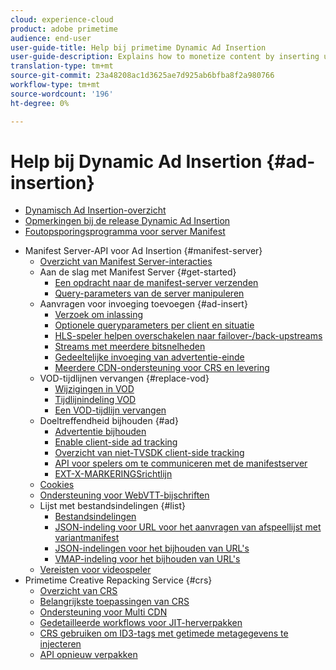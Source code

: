 ```yaml
---
cloud: experience-cloud
product: adobe primetime
audience: end-user
user-guide-title: Help bij primetime Dynamic Ad Insertion
user-guide-description: Explains how to monetize content by inserting user-targeted dynamic ads on the server and engage audience with personalized ads.
translation-type: tm+mt
source-git-commit: 23a48208ac1d3625ae7d925ab6bfba8f2a980766
workflow-type: tm+mt
source-wordcount: '196'
ht-degree: 0%

---
```



# Help bij Dynamic Ad Insertion {#ad-insertion}

+ [Dynamisch Ad Insertion-overzicht](home.md)
+ [Opmerkingen bij de release Dynamic Ad Insertion](https://docs.adobe.com/content/help/en/primetime/release-notes/ptai/ptai-19x-release-notes.html)
+ [Foutopsporingsprogramma voor server Manifest](manifest-server-debugging-tool.md)

<!-- + [Server Side Ad Insertion debugging dashboard](ssai-debugging-dashboard.md)-->
+ Manifest Server-API voor Ad Insertion {#manifest-server}
   + [Overzicht van Manifest Server-interacties](msapi-topics/ms-overview.md)
   + Aan de slag met Manifest Server {#get-started}
      + [Een opdracht naar de manifest-server verzenden](msapi-topics/ms-getting-started/ms-sending-cmd.md)
      + [Query-parameters van de server manipuleren](msapi-topics/ms-getting-started/ms-api-query-params.md)
   + Aanvragen voor invoeging toevoegen {#ad-insert}
      + [Verzoek om inlassing](msapi-topics/ms-insert-ads/ms-ad-insert.md)
      + [Optionele queryparameters per client en situatie](msapi-topics/ms-insert-ads/ms-api-query-param-situation.md)
      + [HLS-speler helpen overschakelen naar failover-/back-upstreams](msapi-topics/ms-insert-ads/hls-switching-to-failover.md)
      + [Streams met meerdere bitsnelheden](msapi-topics/ms-insert-ads/ms-api-mbr-streams.md)
      + [Gedeeltelijke invoeging van advertentie-einde](msapi-topics/ms-insert-ads/partial-ad-break-insetion.md)
      + [Meerdere CDN-ondersteuning voor CRS en levering](msapi-topics/ms-insert-ads/ms-api-multi-cdns-for-crs.md)
   + VOD-tijdlijnen vervangen {#replace-vod}
      + [Wijzigingen in VOD](msapi-topics/ms-changes-vod-timeline/ms-replace-vod-timeline.md)
      + [Tijdlijnindeling VOD](msapi-topics/ms-changes-vod-timeline/ms-api-timeline-format.md)
      + [Een VOD-tijdlijn vervangen](msapi-topics/ms-changes-vod-timeline/t-ms-replace-vod-timeline.md)
   + Doeltreffendheid bijhouden {#ad}
      + [Advertentie bijhouden](msapi-topics/ms-at-effectiveness/ms-at-overview.md)
      + [Enable client-side ad tracking](msapi-topics/ms-at-effectiveness/ms-enable-client-side-ad-tracking.md)
      + [Overzicht van niet-TVSDK client-side tracking](msapi-topics/ms-at-effectiveness/notvsdk-csat-overview.md)
      + [API voor spelers om te communiceren met de manifestserver](msapi-topics/ms-at-effectiveness/notvsdk-csat-ms-interface.md)
      + [EXT-X-MARKERINGSrichtlijn](msapi-topics/ms-at-effectiveness/ms-api-playlists.md)
   + [Cookies](msapi-topics/ms-cookies.md)
   + [Ondersteuning voor WebVTT-bijschriften](msapi-topics/ms-webvtt-captions.md)
   + Lijst met bestandsindelingen {#list}
      + [Bestandsindelingen](msapi-topics/ms-list-file-formats/ms-api-file-formats.md)
      + [JSON-indeling voor URL voor het aanvragen van afspeellijst met variantmanifest](msapi-topics/ms-list-file-formats/ms-json-m3u8.md)
      + [JSON-indelingen voor het bijhouden van URL&#39;s](msapi-topics/ms-list-file-formats/notvsdk-csat-sidecar.md)
      + [VMAP-indeling voor het bijhouden van URL&#39;s](msapi-topics/ms-list-file-formats/notvsdk-csat-vmap.md)
   + [Vereisten voor videospeler](msapi-topics/ms-player-req.md)
+ Primetime Creative Repacking Service {#crs}
   + [Overzicht van CRS](creative-repackaging-service/crs-overview.md)
   + [Belangrijkste toepassingen van CRS](creative-repackaging-service/jit-async-hls-conv.md)
   + [Ondersteuning voor Multi CDN](creative-repackaging-service/multi-cdn-supportt.md)
   + [Gedetailleerde workflows voor JIT-herverpakken](creative-repackaging-service/jit-repackage.md)
   + [CRS gebruiken om ID3-tags met getimede metagegevens te injecteren](creative-repackaging-service/inject-id3.md)
   + [API opnieuw verpakken](creative-repackaging-service/api-repackage.md)
